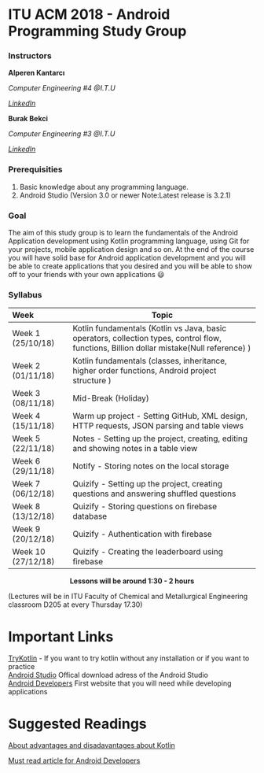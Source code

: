 # ITU ACM 2018 - Android Programming Study Group

### Instructors

**Alperen Kantarcı**

*Computer Engineering #4 @I.T.U*

[*LinkedIn*](https://www.linkedin.com/in/alperenkantarci/)

**Burak Bekci**

*Computer Engineering #3 @I.T.U*

[*LinkedIn*](https://www.linkedin.com/in/burak-bekci-129b1514b/)


### Prerequisities
1. Basic knowledge about any programming language.
2. Android Studio (Version 3.0 or newer Note:Latest release is 3.2.1)

### Goal

The aim of this study group is to learn the fundamentals of the Android Application development using Kotlin programming language, using Git for your projects, mobile application design and so on. At the end of the course you will have solid base for Android application development and you will be able to create applications that you desired and you will be able to show off to your friends with your own applications :smiley: 

### Syllabus

| Week               | Topic                                                        |
| :----------------- | ------------------------------------------------------------ |
| Week 1 (25/10/18)  | Kotlin fundamentals (Kotlin vs Java, basic operators, collection types, control flow, functions, Billion dollar mistake(Null reference) ) |
| Week 2 (01/11/18)  | Kotlin fundamentals (classes, inheritance, higher order functions, Android project structure ) |
| Week 3 (08/11/18)  | Mid-Break (Holiday)                                          |
| Week 4 (15/11/18)  | Warm up project - Setting GitHub, XML design, HTTP requests, JSON parsing and table views |
| Week 5 (22/11/18)  | Notes - Setting up the project, creating, editing and showing notes in a table view |
| Week 6 (29/11/18)  | Notify - Storing notes on the local storage                  |
| Week 7 (06/12/18)  | Quizify - Setting up the project, creating questions and answering shuffled questions |
| Week 8 (13/12/18)  | Quizify - Storing questions on firebase database             |
| Week 9 (20/12/18)  | Quizify - Authentication with firebase                       |
| Week 10 (27/12/18) | Quizify - Creating the leaderboard using firebase            |

<p align="center"><b>Lessons will be around 1:30 - 2 hours</b></p>

(Lectures will be in ITU Faculty of Chemical and Metallurgical Engineering classroom D205 at every Thursday 17.30)

# Important Links
[TryKotlin](https://try.kotlinlang.org) - If you want to try kotlin without any installation or if you want to practice  
[Android Studio](https://developer.android.com/studio/) Offical download adress of the Android Studio  
[Android Developers](https://developer.android.com/docs/) First website that you will need while developing applications  

# Suggested Readings
[About advantages and disadavantages about Kotlin](https://medium.com/@octskyward/why-kotlin-is-my-next-programming-language-c25c001e26e3)

[Must read article for Android Developers](https://medium.com/mindorks/a-roadmap-to-become-a-better-android-developer-3038cf7f8c8d)


